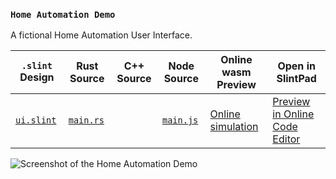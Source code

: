 <!-- Copyright © SixtyFPS GmbH <info@slint.dev> ; SPDX-License-Identifier: MIT -->

### `Home Automation Demo`

A fictional Home Automation User Interface.

| `.slint` Design | Rust Source | C++ Source | Node Source | Online wasm Preview | Open in SlintPad |
| --- | --- | --- | --- | --- | --- |
| [`ui.slint`](./ui/demo.slint) | [`main.rs`](./rust/main.rs) |  | [`main.js`](./node/main.js) | [Online simulation](https://slint.dev/snapshots/master/demos/home-automation/) | [Preview in Online Code Editor](https://slint.dev/snapshots/master/editor?load_url=https://raw.githubusercontent.com/slint-ui/slint/master/demos/home-automation/ui/demo.slint) |

![Screenshot of the Home Automation Demo](https://github.com/user-attachments/assets/3856b9cf-e7c7-478e-8efe-0f7e8aa43e85 "Home Automation Demo")
